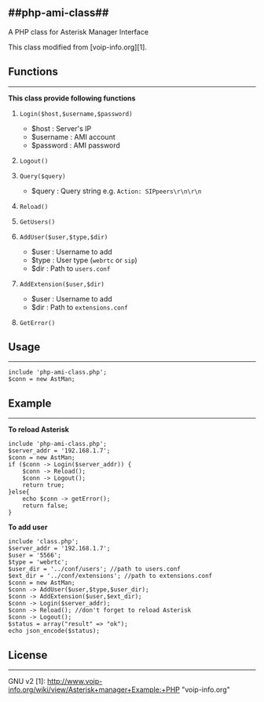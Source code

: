 
##**php-ami-class**##
----------
A PHP class for Asterisk Manager Interface

This class modified from [voip-info.org][1].

## Functions ##
----------
**This class provide following functions**

 1. `Login($host,$username,$password)`

    - $host : Server's IP
    - $username : AMI account
    - $password : AMI password


 2. `Logout()`
 

 3. `Query($query)`
 
    - $query : Query string e.g. `Action: SIPpeers\r\n\r\n`

 4. `Reload()`
 

 5. `GetUsers()`
 

 6. `AddUser($user,$type,$dir)`
 
    - $user : Username to add
    - $type : User type (`webrtc` or `sip`)
    - $dir : Path to `users.conf`


 7. `AddExtension($user,$dir)`
    
    - $user : Username to add
    - $dir : Path to `extensions.conf`


 8. `GetError()`

## Usage ##
----------

    include 'php-ami-class.php';
    $conn = new AstMan;


## Example ##
----------
**To reload Asterisk**

    include 'php-ami-class.php';
    $server_addr = '192.168.1.7';
	$conn = new AstMan;
	if ($conn -> Login($server_addr)) {
		$conn -> Reload();
		$conn -> Logout();
		return true;
	}else{
		echo $conn -> getError();
	    return false;
	}

**To add user**

    include 'class.php';
	$server_addr = '192.168.1.7';
	$user = '5566';
	$type = 'webrtc';
	$user_dir = '../conf/users'; //path to users.conf
	$ext_dir = '../conf/extensions'; //path to extensions.conf
	$conn = new AstMan;
	$conn -> AddUser($user,$type,$user_dir);
	$conn -> AddExtension($user,$ext_dir);
	$conn -> Login($server_addr);
	$conn -> Reload(); //don't forget to reload Asterisk
	$conn -> Logout();
	$status = array("result" => "ok");
	echo json_encode($status);

## License ##
----------
GNU v2
  [1]: http://www.voip-info.org/wiki/view/Asterisk+manager+Example:+PHP "voip-info.org"